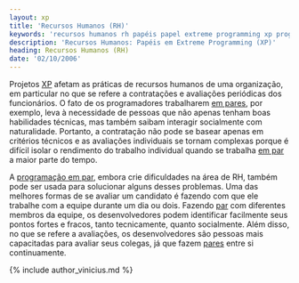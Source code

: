 ```yaml
---
layout: xp
title: 'Recursos Humanos (RH)'
keywords: 'recursos humanos rh papéis papel extreme programming xp programação extrema'
description: 'Recursos Humanos: Papéis em Extreme Programming (XP)'
heading: Recursos Humanos (RH)
date: '02/10/2006'
---
```


Projetos [XP][] afetam as práticas de recursos humanos de uma organização, em particular no que se refere a contratações e avaliações periódicas dos funcionários. O fato de os programadores trabalharem [em pares][p], por exemplo, leva à necessidade de pessoas que não apenas tenham boas habilidades técnicas, mas também saibam interagir socialmente com naturalidade. Portanto, a contratação não pode se basear apenas em critérios técnicos e as avaliações individuais se tornam complexas porque é difícil isolar o rendimento do trabalho individual quando se trabalha [em par][p] a maior parte do tempo. 

A [programação em par][p], embora crie dificuldades na área de RH, também pode ser usada para solucionar alguns desses problemas. Uma das melhores formas de se avaliar um candidato é fazendo com que ele trabalhe com a equipe durante um dia ou dois. Fazendo [par][p] com diferentes membros da equipe, os desenvolvedores podem identificar facilmente seus pontos fortes e fracos, tanto tecnicamente, quanto socialmente. Além disso, no que se refere a avaliações, os desenvolvedores são pessoas mais capacitadas para avaliar seus colegas, já que fazem [pares][p] entre si continuamente.

{% include author_vinicius.md %}

[XP]:		/xp
[p]:		/xp/praticas/programacao_par